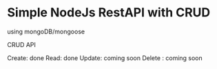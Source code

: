 # Simple NodeJs RestAPI with CRUD

using mongoDB/mongoose

CRUD API

Create: done
Read: done
Update: coming soon
Delete : coming soon

